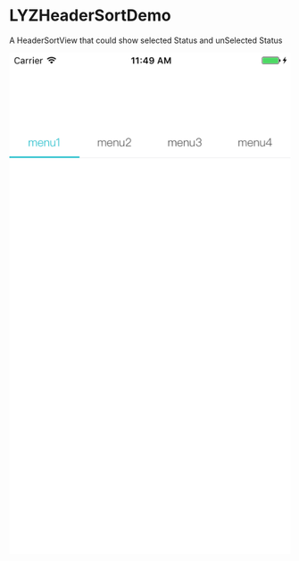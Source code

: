 # LYZHeaderSortDemo
A HeaderSortView that could show selected Status and unSelected Status

![img](http://github.com/leroyli/LYZHeaderSortDemo/raw/master/images/ScreenShot.png)
